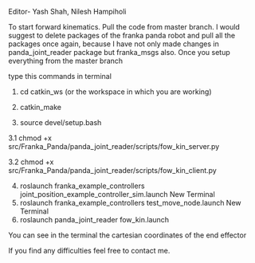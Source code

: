 Editor- Yash Shah, Nilesh Hampiholi

To start forward kinematics. Pull the code from master branch. I would suggest to delete packages of the franka panda robot and pull all the packages once again, because I have not only made changes in panda_joint_reader package but franka_msgs also. Once you setup everything from the master branch

type this commands in terminal

1. cd catkin_ws (or the workspace in which you are working)

2. catkin_make

3. source devel/setup.bash

3.1 chmod +x src/Franka_Panda/panda_joint_reader/scripts/fow_kin_server.py

3.2 chmod +x src/Franka_Panda/panda_joint_reader/scripts/fow_kin_client.py

4. roslaunch franka_example_controllers joint_position_example_controller_sim.launch
    New Terminal
5. roslaunch franka_example_controllers test_move_node.launch
    New Terminal
6. roslaunch panda_joint_reader fow_kin.launch

You can see in the terminal the cartesian coordinates of the end effector

If you find any difficulties feel free to contact me.
